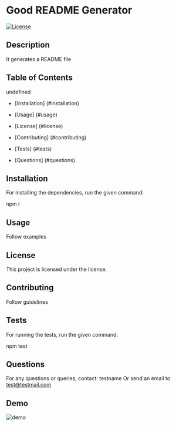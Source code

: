 
# Good README Generator

[![License](https://img.shields.io/badge/license--blue.svg)](https://github.com/testname/Good-README-Generator)


## Description

It generates a README file


## Table of Contents

undefined

* [Installation] (#installation)

* [Usage] (#usage)

* [License] (#license)

* [Contributing] (#contributing)

* [Tests] (#tests)

* [Questions] (#questions)


## Installation

For installing the dependencies, run the given command:

npm i


## Usage

Follow examples

## License

This project is licensed under the  license.


## Contributing

Follow guidelines


## Tests

For running the tests, run the given command:

npm test


## Questions

For any questions or queries, contact: testname
Or send an email to test@testmail.com


## Demo

![demo](https://user-images.githubusercontent.com/51222558/81357234-ef6b6900-9087-11ea-8c5b-d1c3654b95a6.gif)

